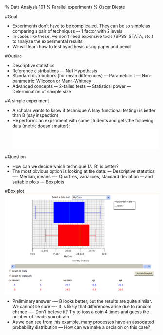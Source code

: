 % Data Analysis 101
% Parallel experiments
% Oscar Dieste

#Goal
- Experiments don’t have to be complicated. They can be so simple as comparing a pair of techniques
	-- 1 factor with 2 levels
- In cases like these, we don’t need expensive tools (SPSS, STATA, etc.) to analyze the experimental results
- We will learn how to test hypothesis using paper and pencil

#Outline
- Descriptive statistics
- Reference distributions
— Null Hypothesis
- Standard distributions (for mean differences)
— Parametric: t
— Non-parametric: Wilcoxon or Mann-Whitney
- Advanced concepts
— 2-tailed tests
— Statistical power
— Determination of sample size

#A simple experiment
- A scholar wants to know if technique A (say functional testing) is better than B (say inspection)
- He performs an experiment with some students and gets the following data (metric doesn’t matter):
![text](Data_Analysis_1_images/figure1.png)

#Question
- How can we decide which technique (A, B) is better?
- The most obvious option is looking at the data:
— Descriptive statistics
	—- Median, means
	—- Quartiles, variances, standard deviation
— and suitable plots
	— Box plots

#Box plot
![text](Data_Analysis_1_images/figure2.png)
- Preliminary answer
	-— B looks better, but the results are quite similar. We cannot be sure
	—-  It is likely that differences arise due to random chance
	—- Don’t believe it? Try to toss a coin 4 times and guess the number of heads you obtain 
- As we can see from this example, many processes have an associated probability distribution
	— How can we make a decision on this case?
